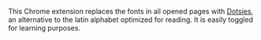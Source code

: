 This Chrome extension replaces the fonts in all opened pages with [Dotsies](http://dotsies.org/), an alternative to the latin alphabet optimized for reading. It is easily toggled for learning purposes.
